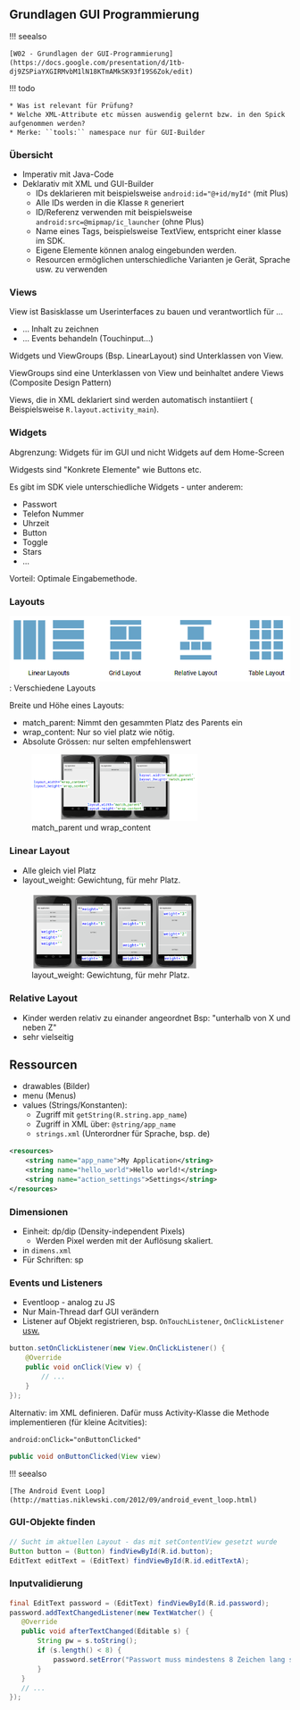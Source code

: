 ## Grundlagen GUI Programmierung

!!! seealso

    [W02 - Grundlagen der GUI-Programmierung](https://docs.google.com/presentation/d/1tb-dj9ZSPiaYXGIRMvbM1lN18KTmAMkSK93f19S6Zok/edit)

!!! todo

    * Was ist relevant für Prüfung?
    * Welche XML-Attribute etc müssen auswendig gelernt bzw. in den Spick aufgenommen werden?
    * Merke: ``tools:`` namespace nur für GUI-Builder

### Übersicht

* Imperativ mit Java-Code
* Deklarativ mit XML und GUI-Builder
    * IDs deklarieren mit beispielsweise ``android:id="@+id/myId"`` (mit Plus)
    * Alle IDs werden in die Klasse ``R`` generiert
    * ID/Referenz verwenden mit beispielsweise ``android:src=@mipmap/ic_launcher`` (ohne Plus)
    * Name eines Tags, beispielsweise TextView, entspricht einer klasse im SDK.
    * Eigene Elemente können analog eingebunden werden.
    * Resourcen ermöglichen unterschiedliche Varianten je Gerät, Sprache usw. zu verwenden

### Views

View ist Basisklasse um Userinterfaces zu bauen und verantwortlich für ...
* ... Inhalt zu zeichnen
* ... Events behandeln (Touchinput...)

Widgets und ViewGroups (Bsp. LinearLayout) sind Unterklassen von View.

ViewGroups sind eine Unterklassen von View und beinhaltet andere Views (Composite Design Pattern)

Views, die in XML deklariert sind werden automatisch instantiiert ( Beispielsweise ``R.layout.activity_main``).

### Widgets

Abgrenzung: Widgets für im GUI und nicht Widgets auf dem Home-Screen

Widgests sind "Konkrete Elemente" wie Buttons etc.

Es gibt im SDK viele unterschiedliche Widgets - unter anderem:

* Passwort
* Telefon Nummer
* Uhrzeit
* Button
* Toggle
* Stars
* ...

Vorteil: Optimale Eingabemethode.

### Layouts

![Verschiedene Layouts](images/layouts.png)
: Verschiedene Layouts

Breite und Höhe eines Layouts:

* match_parent: Nimmt den gesammten Platz des Parents ein
* wrap_content: Nur so viel platz wie nötig.
* Absolute Grössen: nur selten empfehlenswert

<figure>
    <img src="images/layout_params.png" style="max-width: 70%;"/>
    <figcaption>match_parent und wrap_content</figcaption>
</figure>

### Linear Layout
* Alle gleich viel Platz
* layout_weight: Gewichtung, für mehr Platz.

<figure>
    <img src="images/linear_layout.png" style="max-width: 70%;"/>
    <figcaption>layout_weight: Gewichtung, für mehr Platz.</figcaption>
</figure>

### Relative Layout
* Kinder werden relativ zu einander angeordnet
  Bsp: "unterhalb von X und neben Z"
* sehr vielseitig

## Ressourcen

* drawables (Bilder)
* menu (Menus)
* values (Strings/Konstanten):
    * Zugriff mit ``getString(R.string.app_name``)
    * Zugriff in XML über: ``@string/app_name``
    * ``strings.xml`` (Unterordner für Sprache, bsp. de)

```xml
<resources>
    <string name="app_name">My Application</string>
    <string name="hello_world">Hello world!</string>
    <string name="action_settings">Settings</string>
</resources>
```

### Dimensionen
* Einheit: dp/dip (Density-independent Pixels)
    * Werden Pixel werden mit der Auflösung skaliert.
* in ``dimens.xml``
* Für Schriften: sp

### Events und Listeners
* Eventloop - analog zu JS
* Nur Main-Thread darf GUI verändern
* Listener auf Objekt registrieren, bsp. ``OnTouchListener``, ``OnClickListener`` [usw.](https://developer.android.com/guide/topics/ui/ui-events.html)


```java
button.setOnClickListener(new View.OnClickListener() {
    @Override
    public void onClick(View v) {
        // ...
    }
});
```

Alternativ: im XML definieren. Dafür muss Activity-Klasse die Methode implementieren (für kleine Acitvities):

```
android:onClick="onButtonClicked"
```
```java
public void onButtonClicked(View view)
```

!!! seealso

    [The Android Event Loop](http://mattias.niklewski.com/2012/09/android_event_loop.html)


### GUI-Objekte finden

```java
// Sucht im aktuellen Layout - das mit setContentView gesetzt wurde
Button button = (Button) findViewById(R.id.button);
EditText editText = (EditText) findViewById(R.id.editTextA);
```

### Inputvalidierung

```java
final EditText password = (EditText) findViewById(R.id.password);
password.addTextChangedListener(new TextWatcher() {
   @Override
   public void afterTextChanged(Editable s) {
       String pw = s.toString();
       if (s.length() < 8) {
           password.setError("Passwort muss mindestens 8 Zeichen lang sein.");
       }
   }
   // ...
});
```
